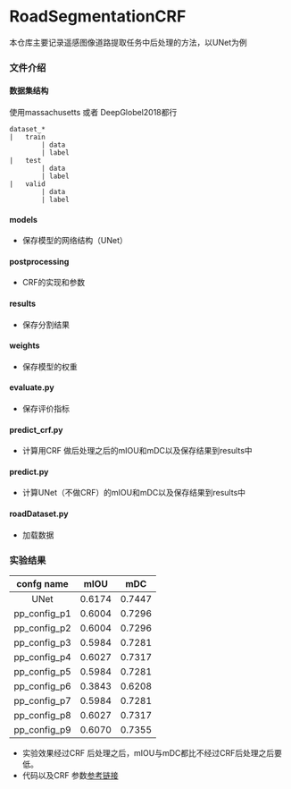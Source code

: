 # RoadSegmentationCRF
本仓库主要记录遥感图像道路提取任务中后处理的方法，以UNet为例

### 文件介绍
#### 数据集结构
使用massachusetts 或者 DeepGlobel2018都行
```
dataset_*
|	train
		| data
		| label
|	test
		| data
		| label
|	valid
		| data
		| label
```
#### models
- 保存模型的网络结构（UNet）
#### postprocessing
- CRF的实现和参数
#### results
- 保存分割结果
#### weights
- 保存模型的权重
#### evaluate.py
- 保存评价指标
#### predict_crf.py
- 计算用CRF 做后处理之后的mIOU和mDC以及保存结果到results中
#### predict.py
- 计算UNet（不做CRF）的mIOU和mDC以及保存结果到results中
#### roadDataset.py
- 加载数据
### 实验结果
| confg name | mIOU | mDC  |
| :--------: | :--------: | :--------: |
| UNet | 0.6174 | 0.7447 |
| pp_config_p1 |0.6004 |0.7296 |
| pp_config_p2 | 0.6004 | 0.7296 |
| pp_config_p3 | 0.5984 | 0.7281 |
| pp_config_p4 | 0.6027 | 0.7317 |
| pp_config_p5 | 0.5984 | 0.7281 |
| pp_config_p6 | 0.3843 | 0.6208 |
| pp_config_p7 | 0.5984 | 0.7281 |
| pp_config_p8 | 0.6027 | 0.7317 |
| pp_config_p9 | 0.6070 | 0.7355 |

- 实验效果经过CRF 后处理之后，mIOU与mDC都比不经过CRF后处理之后要低。
- 代码以及CRF 参数[参考链接](https://gitlab.com/nicolas-kuechler/cil-road-segmentation-2018/-/tree/master/road-segmentation/postprocessing)
